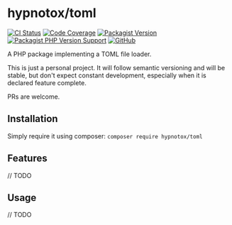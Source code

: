 # hypnotox/toml

[![CI Status](https://github.com/hypnotox/php-toml/actions/workflows/ci.yml/badge.svg)](https://github.com/hypnotox/php-toml)
[![Code Coverage](https://codecov.io/gh/hypnotox/php-toml/branch/main/graph/badge.svg?token=FrsdlOIbRo)](https://codecov.io/gh/hypnotox/php-toml)
[![Packagist Version](https://badgen.net/packagist/v/hypnotox/php-toml)](https://packagist.org/packages/hypnotox/pack)
[![Packagist PHP Version Support](https://badgen.net/packagist/php/hypnotox/php-toml)](https://packagist.org/packages/hypnotox/pack)
[![GitHub](https://badgen.net/packagist/license/hypnotox/php-toml)](/LICENSE.md)

A PHP package implementing a TOML file loader.

This is just a personal project. It will follow semantic versioning and will be stable, but don't expect constant development, especially when it is declared feature complete.

PRs are welcome.

## Installation

Simply require it using composer: `composer require hypnotox/toml`

## Features

// TODO

## Usage

// TODO
